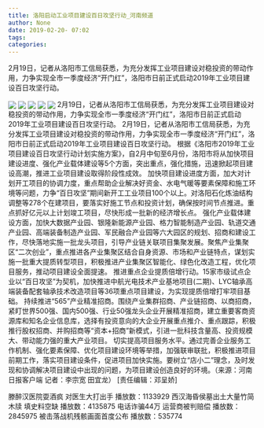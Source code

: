 ```yaml
---
title: 洛阳启动工业项目建设百日攻坚行动_河南频道
author: None
date: 2019-02-20- 07:02
tags: 
categories: 
---
```

2月19日，记者从洛阳市工信局获悉，为充分发挥工业项目建设对稳投资的带动作用，力争实现全市一季度经济“开门红”，洛阳市日前正式启动2019年工业项目建设百日攻坚行动。
<!-- more -->
                
<img align="center" border="0" src="http://p1.ifengimg.com/fck/2019_08/7b27fbb6658e14c_w800_h459.jpg" />
                
<img align="center" border="0" src="http://p1.ifengimg.com/fck/2019_08/3194e907d4abb3e_w800_h521.jpg" />
            
<img align="center" border="0" src="http://p1.ifengimg.com/fck/2019_08/dda40e5455f6a23_w800_h604.jpg" />
<img align="center" border="0" src="http://p1.ifengimg.com/fck/2019_08/5a0f6e427fd0ea3_w800_h556.jpg" />
<img align="center" border="0" src="http://p2.ifengimg.com/a/2016/0810/204c433878d5cf9size1_w16_h16.png" />
2月19日，记者从洛阳市工信局获悉，为充分发挥工业项目建设对稳投资的带动作用，力争实现全市一季度经济“开门红”，洛阳市日前正式启动2019年工业项目建设百日攻坚行动。
2月19日，记者从洛阳市工信局获悉，为充分发挥工业项目建设对稳投资的带动作用，力争实现全市一季度经济“开门红”，洛阳市日前正式启动2019年工业项目建设百日攻坚行动。
根据《洛阳市2019年工业项目建设百日攻坚行动计划实施方案》，自2月中旬至6月份，洛阳市将从加快项目建设进度、强化产业载体建设等5个方面，突出重点，强化措施，迅速掀起项目建设高潮，推进工业项目建设取得阶段性成效。
加快项目建设进度方面，加大对计划开工项目的协调力度，重点帮助企业解决好资金、水电气暖等要素保障和施工环境等问题，力争“百日攻坚”期间新开工工业项目100个以上。对洛阳石化炼油结构调整等278个在建项目，要落实好施工节点和投资计划，确保按时间节点推进。重点抓好亿元以上计划竣工项目，尽快形成一批新的经济增长点。
强化产业载体建设方面，加快大数据产业园、银隆新能源产业园、格力智能制造产业园、轨道交通产业园、高端装备制造产业园、军民融合产业园等六大园区的规划、招商和建设工作，尽快落地实施一批龙头项目，引导产业链关联项目集聚发展。聚焦产业集聚区“二次创业”，重点推进各产业集聚区结合自身资源、市场和产业链特点，谋划实施一批重大提质转型项目，积极推进产业集聚区智能化、绿色化改造工程，优化项目服务，推动项目建设全面提速。
推进重点企业提质倍增行动。15家市级试点企业以“百日攻坚”为契机，加快推进中航光电技术产业基地项目(二期)、LYC轴承高端装备配套轴承技术改造项目等36项重点项目建设，为实现提质倍增打牢项目基础。
持续推进“565”产业精准招商。围绕产业集群招商、产业链招商、以商招商，紧盯世界500强、国内500强、行业50强龙头企业开展精准招商，建立重要客商资源库和知名企业信息库，选择有投资意向的大企业开展重点推介、重点跟踪，积极推行股权招商、并购招商等“资本+招商”新模式，引进一批科技含量高、投资规模大、带动能力强的重大产业项目。
切实提高项目服务水平。通过完善企业服务工作机制、强化要素保障、优化项目建设环境等举措，加强联审联批，积极推进项目前期工作，落实项目建设条件，促进项目加快实施。要树立“店小二”理念，及时发现和协调解决项目建设中出现的问题，为项目建设创造良好的环境。（来源：河南日报客户端 记者：李宗宽 田宜龙）
[责任编辑：邓呈娇]
            
滕醉汉医院耍酒疯 对医生大打出手
播放数：1133929
西汉海昏侯墓出土大量竹简木牍 填史料空缺
播放数：4135875
电话诈骗44万 运营商被判赔偿
播放数：2845975
被击落战机残骸画面首度公布
播放数：535774
